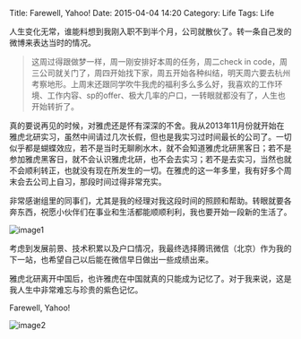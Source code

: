 Title: Farewell, Yahoo!
Date: 2015-04-04 14:20
Category: Life
Tags: Life

人生变化无常，谁能料想到我刚入职不到半个月，公司就散伙了。转一条自己发的微博来表达当时的情况。
>这周过得跟做梦一样，周一刚安排好本周的任务，周二check in code，周三公司就关门了，周四开始找下家，周五开始各种纠结，明天周六要去杭州考察地形。上周末还跟同学吹牛我虎的福利多么多么好，我喜欢的工作环境、工作内容、sp的offer、极大几率的户口，一转眼就都没有了，人生也开始转折了。

真的要说再见的时候，对雅虎还是怀有深深的不舍。我从2013年11月份就开始在雅虎北研实习，虽然中间请过几次长假，但也是我实习过时间最长的公司了。一切似乎都是蝴蝶效应，若不是当时无聊刷水木，就不会知道雅虎北研黑客日；若不是参加雅虎黑客日，就不会认识雅虎北研，也不会去实习；若不是去实习，当然也就不会顺利转正，也就没有现在所发生的一切。在雅虎的这一年多里，我有好多个周末会去公司上自习，那段时间过得非常充实。

非常感谢组里的同事们，尤其是我的经理对我这段时间的照顾和帮助。转眼就要各奔东西，祝愿小伙伴们在事业和生活都能顺顺利利，我也要开始一段新的生活了。

![image1](http://images.cnblogs.com/cnblogs_com/coser/674989/o_QQ20150405-4.png)

考虑到发展前景、技术积累以及户口情况，我最终选择腾讯微信（北京）作为我的下一站，也希望自己以后能在微信早日做出一些成绩出来。

雅虎北研离开中国后，也许雅虎在中国就真的只能成为记忆了。对于我来说，这是我人生中非常难忘与珍贵的紫色记忆。

Farewell, Yahoo!

![image2](http://images.cnblogs.com/cnblogs_com/coser/674989/o_QQ20150405-3.png)
